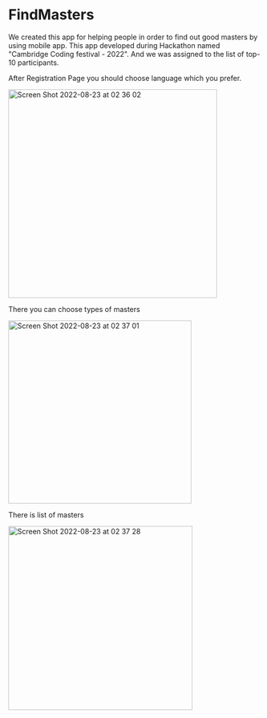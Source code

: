 
# FindMasters

We created this app for helping people in order to find out good masters by using mobile app.
This app developed during Hackathon named "Cambridge Coding festival - 2022".
And we was assigned to the list of top-10 participants.

After Registration Page you should choose language which you prefer.

<img width="416" alt="Screen Shot 2022-08-23 at 02 36 02" src="https://user-images.githubusercontent.com/93769522/186023792-320dcd32-a2d5-4211-830b-b7f4c8525c30.png">

There you can choose types of masters

<img width="365" alt="Screen Shot 2022-08-23 at 02 37 01" src="https://user-images.githubusercontent.com/93769522/186023824-b42849fa-2248-491a-b4b2-ab2db02a7e84.png">

There is list of masters

<img width="367" alt="Screen Shot 2022-08-23 at 02 37 28" src="https://user-images.githubusercontent.com/93769522/186023863-3933d4e1-ffa8-4c69-a1c1-fcc78f392717.png">
